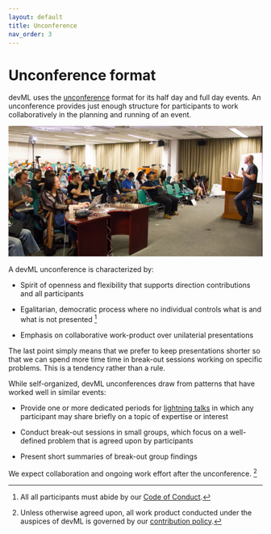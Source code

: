 ```yaml
---
layout: default
title: Unconference
nav_order: 3
---
```


# Unconference format

devML uses the
[unconference](https://en.wikipedia.org/wiki/Unconference) format for
its half day and full day events. An unconference provides just enough
structure for participants to work collaboratively in the planning and
running of an event.

![](/assets/images/unconference.jpg)

A devML unconference is characterized by:

- Spirit of openness and flexibility that supports direction
  contributions and all participants

- Egalitarian, democratic process where no individual controls what is
  and what is not presented [^conduct]

[^conduct]:
    All all participants must abide by our [Code of
    Conduct](/conduct/).

- Emphasis on collaborative work-product over unilaterial
  presentations

The last point simply means that we prefer to keep presentations
shorter so that we can spend more time time in break-out sessions
working on specific problems. This is a tendency rather than a rule.

While self-organized, devML unconferences draw from patterns that have
worked well in similar events:

- Provide one or more dedicated periods for [lightning
  talks](https://en.wikipedia.org/wiki/Lightning_talk) in which any
  participant may share briefly on a topic of expertise or interest

- Conduct break-out sessions in small groups, which focus on a
  well-defined problem that is agreed upon by participants

- Present short summaries of break-out group findings

We expect collaboration and ongoing work effort after the unconference. [^license]

[^license]:
    Unless otherwise agreed upon, all work product conducted under the
    auspices of devML is governed by our [contribution
    policy](/contributing/).
